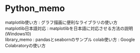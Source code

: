 # Python_memo

matplotlib使い方 : グラフ描画に便利なライブラリの使い方  
matplotlib日本語対応 : matplotlibを日本語に対応させる方法の説明(Windows10)  
library_memo : pandasとseabornのサンプル
colab使い方 : Google Colabratoryの使い方